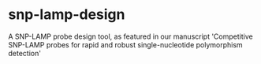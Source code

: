 # snp-lamp-design
A SNP-LAMP probe design tool, as featured in our manuscript 'Competitive SNP-LAMP probes for rapid and robust single-nucleotide polymorphism detection'
